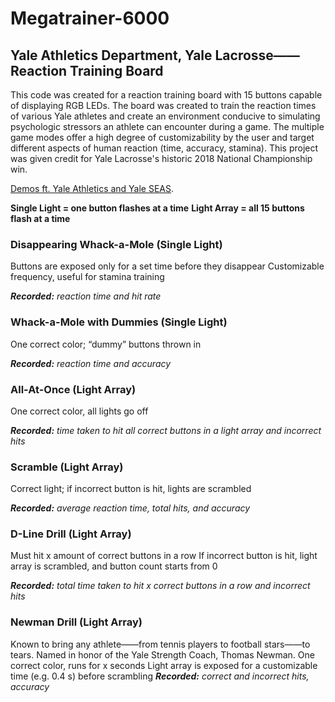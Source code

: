 # Megatrainer-6000

## Yale Athletics Department, Yale Lacrosse——Reaction Training Board

This code was created for a reaction training board with 15 buttons capable of displaying RGB LEDs.
The board was created to train the reaction times of various Yale athletes and create an environment conducive to simulating psychologic stressors an athlete can encounter during a game.
The multiple game modes offer a high degree of customizability by the user and target different aspects of human reaction (time, accuracy, stamina).
This project was given credit for Yale Lacrosse's historic 2018 National Championship win.

[Demos ft. Yale Athletics and Yale SEAS](https://drive.google.com/open?id=1kIcDlqelc1zpJhlsuj2p-aEHg2j-pehl).


**Single Light = one button flashes at a time**
**Light Array = all 15 buttons flash at a time**

### Disappearing Whack-a-Mole (Single Light)
Buttons are exposed only for a set time before they disappear
Customizable frequency, useful for stamina training

_**Recorded:** reaction time and hit rate_

### Whack-a-Mole with Dummies (Single Light)
One correct color; “dummy” buttons thrown in

_**Recorded:** reaction time and accuracy_

### All-At-Once (Light Array)
One correct color, all lights go off

_**Recorded:** time taken to hit all correct buttons in a light array and incorrect hits_

### Scramble (Light Array)
Correct light; if incorrect button is hit, lights are scrambled

_**Recorded:** average reaction time, total hits, and accuracy_

### D-Line Drill (Light Array)
Must hit x amount of correct buttons in a row
If incorrect button is hit, light array is scrambled, and button count starts from 0

_**Recorded:** total time taken to hit x correct buttons in a row and incorrect hits_

### Newman Drill (Light Array)
Known to bring any athlete——from tennis players to football stars——to tears. Named in honor of the Yale Strength Coach, Thomas Newman.
One correct color, runs for x seconds
Light array is exposed for a customizable time (e.g. 0.4 s) before scrambling
_**Recorded:** correct and incorrect hits, accuracy_
